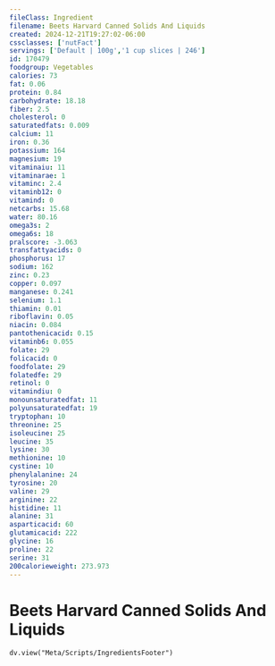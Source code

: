 ```yaml
---
fileClass: Ingredient
filename: Beets Harvard Canned Solids And Liquids
created: 2024-12-21T19:27:02-06:00
cssclasses: ['nutFact']
servings: ['Default | 100g','1 cup slices | 246']
id: 170479
foodgroup: Vegetables
calories: 73
fat: 0.06
protein: 0.84
carbohydrate: 18.18
fiber: 2.5
cholesterol: 0
saturatedfats: 0.009
calcium: 11
iron: 0.36
potassium: 164
magnesium: 19
vitaminaiu: 11
vitaminarae: 1
vitaminc: 2.4
vitaminb12: 0
vitamind: 0
netcarbs: 15.68
water: 80.16
omega3s: 2
omega6s: 18
pralscore: -3.063
transfattyacids: 0
phosphorus: 17
sodium: 162
zinc: 0.23
copper: 0.097
manganese: 0.241
selenium: 1.1
thiamin: 0.01
riboflavin: 0.05
niacin: 0.084
pantothenicacid: 0.15
vitaminb6: 0.055
folate: 29
folicacid: 0
foodfolate: 29
folatedfe: 29
retinol: 0
vitamindiu: 0
monounsaturatedfat: 11
polyunsaturatedfat: 19
tryptophan: 10
threonine: 25
isoleucine: 25
leucine: 35
lysine: 30
methionine: 10
cystine: 10
phenylalanine: 24
tyrosine: 20
valine: 29
arginine: 22
histidine: 11
alanine: 31
asparticacid: 60
glutamicacid: 222
glycine: 16
proline: 22
serine: 31
200calorieweight: 273.973
---
```


# Beets Harvard Canned Solids And Liquids

```dataviewjs
dv.view("Meta/Scripts/IngredientsFooter")
```